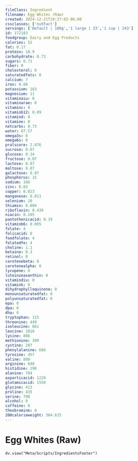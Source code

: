 ```yaml
---
fileClass: Ingredient
filename: Egg Whites (Raw)
created: 2024-12-21T19:27:02-06:00
cssclasses: ['nutFact']
servings: ['Default | 100g','1 large | 33','1 cup | 243']
id: 172183
foodgroup: Dairy and Egg Products
calories: 52
fat: 0.17
protein: 10.9
carbohydrate: 0.73
sugars: 0.71
fiber: 0
cholesterol: 0
saturatedfats: 0
calcium: 7
iron: 0.08
potassium: 163
magnesium: 11
vitaminaiu: 0
vitaminarae: 0
vitaminc: 0
vitaminb12: 0.09
vitamind: 0
vitamine: 0
netcarbs: 0.73
water: 87.57
omega3s: 0
omega6s: 0
pralscore: 2.076
sucrose: 0.07
glucose: 0.34
fructose: 0.07
lactose: 0.07
maltose: 0.07
galactose: 0.07
phosphorus: 15
sodium: 166
zinc: 0.03
copper: 0.023
manganese: 0.011
selenium: 20
thiamin: 0.004
riboflavin: 0.439
niacin: 0.105
pantothenicacid: 0.19
vitaminb6: 0.005
folate: 4
folicacid: 0
foodfolate: 4
folatedfe: 4
choline: 1.1
betaine: 0.3
retinol: 0
carotenebeta: 0
carotenealpha: 0
lycopene: 0
luteinzeaxanthin: 0
vitamindiu: 0
vitamink: 0
dihydrophylloquinone: 0
monounsaturatedfat: 0
polyunsaturatedfat: 0
epa: 0
dpa: 0
dha: 0
tryptophan: 125
threonine: 449
isoleucine: 661
leucine: 1016
lysine: 806
methionine: 399
cystine: 287
phenylalanine: 686
tyrosine: 457
valine: 809
arginine: 648
histidine: 290
alanine: 704
asparticacid: 1220
glutamicacid: 1550
glycine: 413
proline: 435
serine: 798
alcohol: 0
caffeine: 0
theobromine: 0
200calorieweight: 384.615
---
```


# Egg Whites (Raw)

```dataviewjs
dv.view("Meta/Scripts/IngredientsFooter")
```